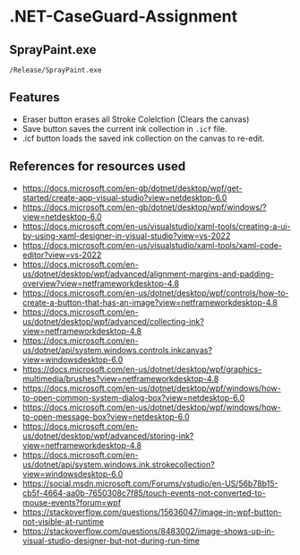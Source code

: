# .NET-CaseGuard-Assignment
## SprayPaint.exe
```
/Release/SprayPaint.exe
```
## Features
- Eraser button erases all Stroke Colelction (Clears the canvas)
- Save button saves the current ink collection in `.icf` file.
- .icf button loads the saved ink collection on the canvas to re-edit.
## References for resources used
- https://docs.microsoft.com/en-gb/dotnet/desktop/wpf/get-started/create-app-visual-studio?view=netdesktop-6.0
- https://docs.microsoft.com/en-gb/dotnet/desktop/wpf/windows/?view=netdesktop-6.0
- https://docs.microsoft.com/en-us/visualstudio/xaml-tools/creating-a-ui-by-using-xaml-designer-in-visual-studio?view=vs-2022
- https://docs.microsoft.com/en-us/visualstudio/xaml-tools/xaml-code-editor?view=vs-2022
- https://docs.microsoft.com/en-us/dotnet/desktop/wpf/advanced/alignment-margins-and-padding-overview?view=netframeworkdesktop-4.8
- https://docs.microsoft.com/en-us/dotnet/desktop/wpf/controls/how-to-create-a-button-that-has-an-image?view=netframeworkdesktop-4.8
- https://docs.microsoft.com/en-us/dotnet/desktop/wpf/advanced/collecting-ink?view=netframeworkdesktop-4.8
- https://docs.microsoft.com/en-us/dotnet/api/system.windows.controls.inkcanvas?view=windowsdesktop-6.0
- https://docs.microsoft.com/en-us/dotnet/desktop/wpf/graphics-multimedia/brushes?view=netframeworkdesktop-4.8
- https://docs.microsoft.com/en-us/dotnet/desktop/wpf/windows/how-to-open-common-system-dialog-box?view=netdesktop-6.0
- https://docs.microsoft.com/en-us/dotnet/desktop/wpf/windows/how-to-open-message-box?view=netdesktop-6.0
- https://docs.microsoft.com/en-us/dotnet/desktop/wpf/advanced/storing-ink?view=netframeworkdesktop-4.8
- https://docs.microsoft.com/en-us/dotnet/api/system.windows.ink.strokecollection?view=windowsdesktop-6.0
- https://social.msdn.microsoft.com/Forums/vstudio/en-US/56b78b15-cb5f-4664-aa0b-7650308c7f85/touch-events-not-converted-to-mouse-events?forum=wpf
- https://stackoverflow.com/questions/15636047/image-in-wpf-button-not-visible-at-runtime
- https://stackoverflow.com/questions/8483002/image-shows-up-in-visual-studio-designer-but-not-during-run-time
